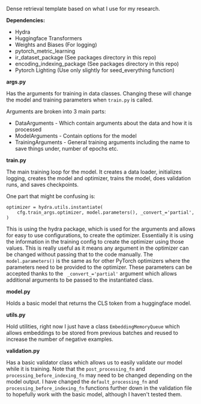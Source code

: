 Dense retrieval template based on what I use for my research.

**Dependencies:** 
 - Hydra
 - Huggingface Transformers
 - Weights and Biases (For logging)
 - pytorch_metric_learning
 - ir_dataset_package (See packages directory in this repo)
 - encoding_indexing_package  (See packages directory in this repo)
 - Pytorch Lighting (Use only slightly for seed_everything function)

**args.py**

Has the arguments for training in data classes. Changing these will change the model and training parameters when `train.py` is called.

Arguments are broken into 3 main parts:

 - DataArguments - Which contain arguments about the data and how it is processed
 - ModelArguments - Contain options for the model
 - TrainingArguments - General training arguments including the name to save things under, number of epochs etc.


**train.py**

The main training loop for the model. It creates a data loader, initializes logging, creates the model and optimizer, trains the model, does validation runs, and saves checkpoints.

One part that might be confusing is:

    optimizer = hydra.utils.instantiate(
	    cfg.train_args.optimizer, model.parameters(), _convert_='partial',
    )
This is using the hydra package, which is used for the arguments and allows for easy to use configurations, to create the optimizer. Essentially it is using the information in the training config to create the optimizer using those values. This is really useful as it means any argument in the optimizer can be changed without passing that to the code manually. The `model.parameters()` is the same as for other PyTorch optimizers where the parameters need to be provided to the optimizer. These parameters can be accepted thanks to the ` _convert_='partial'` argument which allows additional arguments to be passed to the instantiated class.


**model.py**

Holds a basic model that returns the CLS token from a huggingface model.


**utils.py**

Hold utilities, right now I just have a class `EmbeddingMemoryQueue` which allows embeddings to be stored from previous batches and reused to increase the number of negative examples.


**validation.py**

Has a basic validator class which allows us to easily validate our model while it is training. Note that the `post_processing_fn` and `processing_before_indexing_fn` may need to be changed depending on the model output. I have changed the `default_processing_fn` and `processing_before_indexing_fn` functions further down in the validation file to hopefully work with the basic model, although I haven't tested them.


